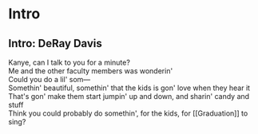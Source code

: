 # Intro

## Intro: DeRay Davis

Kanye, can I talk to you for a minute?  
Me and the other faculty members was wonderin'  
Could you do a lil' som—  
Somethin' beautiful, somethin' that the kids is gon' love when they hear it  
That's gon' make them start jumpin' up and down, and sharin' candy and stuff  
Think you could probably do somethin', for the kids, for [[Graduation]] to sing?
